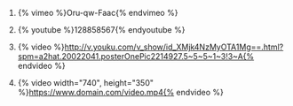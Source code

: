 1. {% vimeo %}Oru-qw-Faac{% endvimeo %}
2. {% youtube %}128858567{% endyoutube %}



1. {% video %}http://v.youku.com/v_show/id_XMjk4NzMyOTA1Mg==.html?spm=a2hat.20022041.posterOnePic2214927.5~5~5~1~3!3~A{% endvideo %}

2. {% video width="740", height="350" %}https://www.domain.com/video.mp4{% endvideo %}